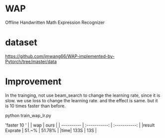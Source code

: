 # WAP
Offline Handwritten Math Expression Recognizer


# dataset
https://github.com/jmwang66/WAP-implemented-by-Pytorch/tree/master/data
# Improvement

In the trainging, not use beam_search to change the learning rate, since it is slow. we use loss to change the learning rate. and the effect is same. but it is 10 times faster than before.

python train_wap_lr.py

'faster 10 '
|       | wap   | ours |
| ---------- | :-----------:  | :-----------: |
|result Exprate    | 51.~%    | 51.78% |
|time| 133S | 13S |


